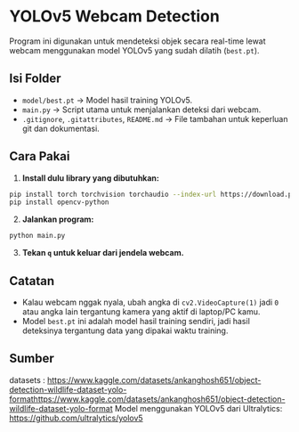 # YOLOv5 Webcam Detection

Program ini digunakan untuk mendeteksi objek secara real-time lewat webcam menggunakan model YOLOv5 yang sudah dilatih (`best.pt`).

## Isi Folder

- `model/best.pt` → Model hasil training YOLOv5.
- `main.py` → Script utama untuk menjalankan deteksi dari webcam.
- `.gitignore`, `.gitattributes`, `README.md` → File tambahan untuk keperluan git dan dokumentasi.

## Cara Pakai

1. **Install dulu library yang dibutuhkan:**

```bash
pip install torch torchvision torchaudio --index-url https://download.pytorch.org/whl/cu118
pip install opencv-python
```

2. **Jalankan program:**

```bash
python main.py
```

3. **Tekan `q` untuk keluar dari jendela webcam.**

## Catatan

- Kalau webcam nggak nyala, ubah angka di `cv2.VideoCapture(1)` jadi `0` atau angka lain tergantung kamera yang aktif di laptop/PC kamu.
- Model `best.pt` ini adalah model hasil training sendiri, jadi hasil deteksinya tergantung data yang dipakai waktu training.

## Sumber
datasets : https://www.kaggle.com/datasets/ankanghosh651/object-detection-wildlife-dataset-yolo-formathttps://www.kaggle.com/datasets/ankanghosh651/object-detection-wildlife-dataset-yolo-format
Model menggunakan YOLOv5 dari Ultralytics: https://github.com/ultralytics/yolov5
